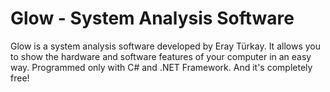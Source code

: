 # Glow - System Analysis Software

Glow is a system analysis software developed by Eray Türkay. It allows you to show the hardware and software features of your computer in an easy way. Programmed only with C# and .NET Framework. And it's completely free!
